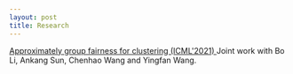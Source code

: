 ```yaml
---
layout: post
title: Research
---
```


<p>
<a href="http://proceedings.mlr.press/v139/li21j/li21j.pdf", target="_blank"> Approximately group fairness for clustering (ICML'2021) </a> Joint work with Bo Li, Ankang Sun, Chenhao Wang and Yingfan Wang.
</p>
